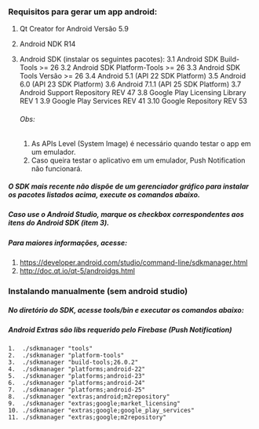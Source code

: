 ### Requisitos para gerar um app android:

1. Qt Creator for Android Versão 5.9

2. Android NDK R14

3. Android SDK (instalar os seguintes pacotes):
    3.1  Android SDK Build-Tools >= 26
    3.2  Android SDK Platform-Tools >= 26
    3.3  Android SDK Tools Versão >= 26
    3.4  Android 5.1 (API 22 SDK Platform)
    3.5  Android 6.0 (API 23 SDK Platform)
    3.6  Android 7.1.1 (API 25 SDK Platform)
    3.7  Android Support Repository REV 47
    3.8  Google Play Licensing Library REV 1
    3.9  Google Play Services REV 41
    3.10 Google Repository REV 53

    ###### Obs:
    1. As APIs Level (System Image) é necessário quando testar o app em um emulador.
    2. Caso queira testar o aplicativo em um emulador, Push Notification não funcionará.

##### O SDK mais recente não dispõe de um gerenciador gráfico para instalar os pacotes listados acima, execute os comandos abaixo.
##### Caso use o Android Studio, marque os checkbox correspondentes aos itens do Android SDK (item 3).
##### Para maiores informações, acesse:
1. https://developer.android.com/studio/command-line/sdkmanager.html
2. http://doc.qt.io/qt-5/androidgs.html

### Instalando manualmente (sem android studio)
##### No diretório do SDK, acesse tools/bin e executar os comandos abaixo:
##### Android Extras são libs requerido pelo Firebase (Push Notification)
    1.  ./sdkmanager "tools"
    2.  ./sdkmanager "platform-tools"
    3.  ./sdkmanager "build-tools;26.0.2"
    4.  ./sdkmanager "platforms;android-22"
    5.  ./sdkmanager "platforms;android-23"
    6.  ./sdkmanager "platforms;android-24"
    7.  ./sdkmanager "platforms;android-25"
    8.  ./sdkmanager "extras;android;m2repository"
    9.  ./sdkmanager "extras;google;market_licensing"
    10. ./sdkmanager "extras;google;google_play_services"
    11. ./sdkmanager "extras;google;m2repository"

